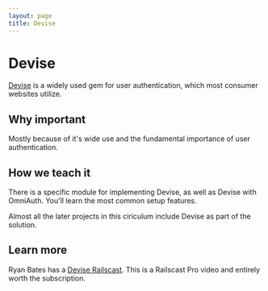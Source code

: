 ```yaml
---
layout: page
title: Devise
---
```


Devise
===

[Devise](https://github.com/plataformatec/devise) is a widely used gem for user authentication, which most consumer websites utilize.

Why important
---

Mostly because of it's wide use and the fundamental importance of user authentication.

How we teach it
---

There is a specific module for implementing Devise, as well as Devise with OmniAuth. You'll learn the most common setup features.

Almost all the later projects in this ciriculum include Devise as part of the solution.

Learn more
---

Ryan Bates has a [Devise Railscast](http://railscasts.com/episodes/209-devise-revised). This is a Railscast Pro video and entirely worth the subscription.
